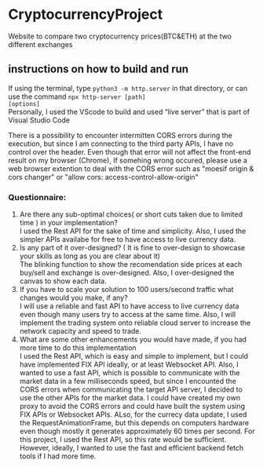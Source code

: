 # CryptocurrencyProject
Website to compare two cryptocurrency prices(BTC&amp;ETH) at the two different exchanges

## instructions on how to build and run
If using the terminal, type <code>python3 -m http.server</code> in that directory, or can use the command <code>npx http-server [path] [options]</code><br/>  Personally, I used the VScode to build and used “live server” that is part of Visual Studio Code<br/>  

There is a possibility to encounter intermitten CORS errors during the execution, but since I am connecting to the third party APIs, I have no control over the header. Even though that error will not affect the front-end result on my browser (Chrome), If somehing wrong occured, please use a web browser extention to deal with the CORS error such as "moesif origin & cors changer" or "allow cors: access-control-allow-origin"

### Questionnaire:
1. Are there any sub-optimal choices( or short cuts taken due to limited time ) in your implementation?<br/>
   I used the Rest API for the sake of time and simplicity. Also, I used the simpler APIs availabe for free to have access to live currency data.
2. Is any part of it over-designed? ( It is fine to over-design to showcase your skills as long as you are clear about it)<br/>
   The blinking function to show the recomendation side prices at each buy/sell and exchange is over-designed. Also, I over-designed the canvas to show each data.
3. If you have to scale your solution to 100 users/second traffic what changes would you make, if any?<br/>
   I will use a reliable and fast API to have access to live currency data even though many users try to access at the same time. Also, I will implement the trading    system onto reliable cloud server to increase the network capacity and speed to trade. 
4. What are some other enhancements you would have made, if you had more time to do this implementation<br/>
   I used the Rest API, which is easy and simple to implement, but I could have implemented FIX API ideally, or at least Websocket API. Also, I wanted to use a fast    API, which is possible to communicate with the market data in a few milliseconds speed, but since I encounted the CORS errors when communicating the target API      server, I decided to use the other APIs for the market data. I could have created my own proxy to avoid the CORS errors and could have built the system using FIX    APIs or Websocket APIs.
   ALso, for the currecy data update, I used the RequestAnimationFrame, but this depends on computers hardware even though mostly it generates
   approximately 60 times per second. For this project, I used the Rest API, so this rate would be sufficient. However, ideally, I wanted to use
   the fast and efficient backend fetch tools if I had more time. 
